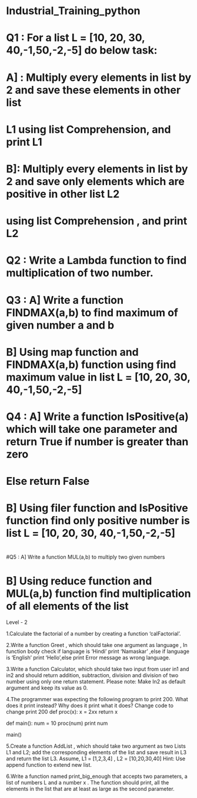 # Industrial_Training_python
# Q1 : For a list L = [10, 20, 30, 40,-1,50,-2,-5] do below task:
#       A] : Multiply every elements in list by 2 and save these elements in other list
#            L1 using list Comprehension, and print L1
#        B]: Multiply every elements in list by 2 and save only elements which are positive in other list L2
#           using list Comprehension , and print L2
#
# Q2 : Write a Lambda function to find multiplication of two number.
#
# Q3 : A] Write a function FINDMAX(a,b) to  find maximum of given number a and b
#      B] Using map function and FINDMAX(a,b) function using find  maximum value in list L = [10, 20, 30, 40,-1,50,-2,-5]
#
# Q4 : A] Write a function IsPositive(a) which will  take one parameter and return True if number is greater than zero
#       Else return False
#      B] Using filer function and  IsPositive function find only positive number is list L = [10, 20, 30, 40,-1,50,-2,-5]
#
#Q5  : A] Write a function MUL(a,b) to multiply two given numbers
#      B] Using reduce function and MUL(a,b) function find multiplication of all elements of the list

Level - 2

1.Calculate the factorial of a number by creating a function ‘calFactorial’.


2.Write a function Greet , which should take one argument as language , 
In function body check if language is ‘Hindi’ print ‘Namaskar’  ,else if  language is ‘English’ print ‘Hello’,else print Error message as wrong language.


3.Write a function Calculator, which should take two input from user in1 and in2 and should return addition, subtraction, division and division of two number using only one return statement. Please note: Make In2 as default argument and keep its value as 0.


 
4.The programmer was expecting the following program to print 200. What does it print instead? Why does it print what it does? Change code to change print 200
def proc(x):
    x = 2*x*x
    return x

def main():
    num = 10
    proc(num)
    print num

main()

5.Create a function AddList , which should take two argument as two Lists L1 and L2; add the corresponding elements of the list and save result in L3 and return the list L3. 
Assume, L1 = [1,2,3,4] ,  L2 = [10,20,30,40]
Hint: Use append function to extend new list.

6.Write a function named print_big_enough that accepts two parameters, a list of numbers L and a number x . The function should print, all the elements in the list that are at least as large as the second parameter.
